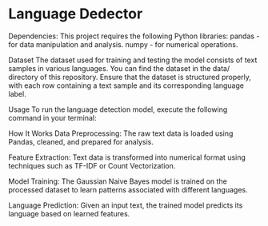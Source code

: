 # Language Dedector 

Dependencies:
This project requires the following Python libraries:
pandas - for data manipulation and analysis.
numpy - for numerical operations.

Dataset
The dataset used for training and testing the model consists of text samples in various languages. You can find the dataset in the data/ directory of this repository.
Ensure that the dataset is structured properly, with each row containing a text sample and its corresponding language label.

Usage
To run the language detection model, execute the following command in your terminal:

How It Works
Data Preprocessing: The raw text data is loaded using Pandas, cleaned, and prepared for analysis.

Feature Extraction: Text data is transformed into numerical format using techniques such as TF-IDF or Count Vectorization.

Model Training: The Gaussian Naive Bayes model is trained on the processed dataset to learn patterns associated with different languages.

Language Prediction: Given an input text, the trained model predicts its language based on learned features.




